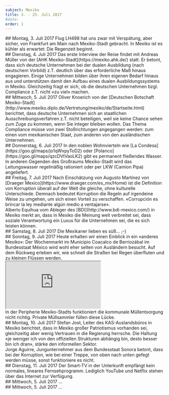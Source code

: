 ```yaml
---
subject: Mexiko
title: 3. - 25. Juli 2017
#date:
order: 1
---
```


<div class="content" markdown="1">
## Montag, 3. Juli 2017
Flug LH498 hat uns zwar mit Verspätung, aber sicher, von Frankfurt am Main nach Mexiko-Stadt gebracht. In Mexiko ist es kühler als erwartet: Die Regenzeit beginnt.
</div>

<div class="content" markdown="1">
## Dienstag, 4. Juli 2017
Das erste Interview der Reise findet mit Andreas Müller von der [AHK Mexiko-Stadt](https://mexiko.ahk.de/) statt. Er betont, dass sich deutsche Unternehmen bei der dualen Ausbildung (nach deutschem Vorbild) z.T. deutlich über das erforderliche Maß hinaus engagieren. Einige Unternehmen bilden über ihren eigenen Bedarf hinaus aus und unterstützen damit den Aufbau eines dualen Ausbildungssystems in Mexiko. Gleichzeitig fragt er sich, ob die deutschen Unternehmen bzgl. Compliance z.T. nicht «zu viel» machen.
</div>

<div class="content" markdown="1">
## Mittwoch, 5. Juli 2017
Oliver Knoerich von der [Deutschen Botschaft Mexiko-Stadt](http://www.mexiko.diplo.de/Vertretung/mexiko/de/Startseite.html) berichtet, dass deutsche Unternehmen sich an staatlichen Ausschreibungsverfahren z.T. nicht beteiligen, weil sie keine Chance sehen zum Zuge zu kommen, wenn Sie integer bleiben wollen. Das Thema Compliance müsse von zwei Stoßrichtungen angegangen werden: zum einen vom mexikanischen Staat, zum anderen von den ausländischen Unternehmen.
</div>

<div class="content" markdown="1">
## Donnerstag, 6. Juli 2017
In den noblen Wohnvierteln wie [La Condesa](https://goo.gl/maps/jo1qWxpyToD2) oder [Polanco](https://goo.gl/maps/qzcDVtVaoLK2) gibt es permanent fließendes Wasser. In anderen Gegenden des Großraums Mexiko-Stadt wird das Leitungswasser regelmäßig rationiert oder per LKW (Camion Pipa) angeliefert.
</div>

<div class="content" markdown="1">
## Freitag, 7. Juli 2017
Nach Einschätzung von Augusto Martínez von [Draeger Mexico](https://www.draeger.com/es_mx/Home) ist die Definition von Korruption überall auf der Welt die gleiche, ohne kulturelle Unterschiede. Demnach bedeutet Korruption die Regeln auf irgendeine Weise zu umgehen, um sich einen Vorteil zu verschaffen. «Corrupción es brincar la ley mediante algún medio a ventajarse».
</div>

<div class="content" markdown="1">
Alberto Equihua vom Ableger des [BDI](http://www.bdi-mexico.com/) in Mexiko merkt an, dass in Mexiko die Meinung weit verbreitet sei, dass soziale Verantwortung ein Luxus für die Unternehmen sei, die es sich leisten können.
</div>


<div class="content" markdown="1">
## Samstag, 8. Juli 2017
Die Mexikaner lieben es süß... ;-)
</div>

<div class="content" markdown="1">
## Sonntag, 9. Juli 2017
Heute erhalten wir einen Einblick in ein «anderes Mexiko»: Der Wochenmarkt im Municipio Coacalco de Berriozábal im Bundesstaat México wird wohl eher selten von Ausländern besucht. Auf dem Rückweg erleben wir, wie schnell die Straßen bei Regen überfluten und zu kleinen Flüssen werden.
</div>

<div class="media-wrapper">
    <div class="video">
        <iframe src="https://www.youtube.com/embed/Qy3tKmrhDhc?ecver=1" allowfullscreen></iframe>
    </div>
</div>

<div class="content" markdown="1">
In der Peripherie Mexiko-Stadts funktioniert die kommunale Müllentsorgung nicht richtig. Private Müllsammler füllen diese Lücke.
</div>

<div class="content" markdown="1">
## Montag, 10. Juli 2017
Stefan Jost, Leiter des KAS-Auslandsbüros in Mexiko berichtet, dass in Mexiko großer Patriotismus vorhanden sei, gleichzeitig aber wenig Vertrauen in die Regierung herrsche. Die Haltung «je weniger ich von den offiziellen Strukturen abhängig bin, desto besser bin ich dran», stärke den informellen Sektor.
</div>

<div class="content" markdown="1">
Jorge Aguirre, Jungunternehmer aus dem Bundesstaat Sonora betont, dass bei der Korruption, wie bei einer Treppe, von oben nach unten gefegt werden müsse, sonst funktioniere es nicht.
</div>

<div class="content" markdown="1">
## Dienstag, 11. Juli 2017
Der Smart-TV in der Unterkunft empfängt kein normales, lineares Fernsehprogramm. Lediglich YouTube und Netflix stehen über das Internet zur Verfügung.
</div>

<div class="content" markdown="1">
## Mittwoch, 5. Juli 2017
...
</div>

<div class="content" markdown="1">
## Mittwoch, 5. Juli 2017
...
</div>
